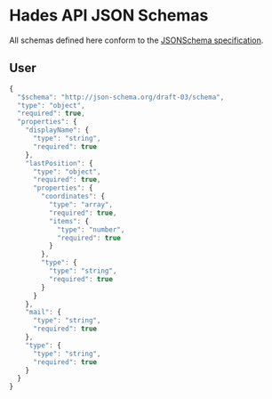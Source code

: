 # Hades API JSON Schemas #

All schemas defined here conform to the [JSONSchema specification](http://json-schema.org/).

## User ##

```javascript
{
  "$schema": "http://json-schema.org/draft-03/schema",
  "type": "object",
  "required": true,
  "properties": {
    "displayName": {
      "type": "string",
      "required": true
    },
    "lastPosition": {
      "type": "object",
      "required": true,
      "properties": {
        "coordinates": {
          "type": "array",
          "required": true,
          "items": {
            "type": "number",
            "required": true
          }
        },
        "type": {
          "type": "string",
          "required": true
        }
      }
    },
    "mail": {
      "type": "string",
      "required": true
    },
    "type": {
      "type": "string",
      "required": true
    }
  }
}

```
